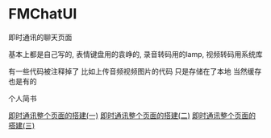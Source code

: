 # FMChatUI
即时通讯的聊天页面

基本上都是自己写的, 表情键盘用的袁峥的, 录音转码用的lamp, 视频转码用系统库

有一些代码被注释掉了  比如上传音频视频图片的代码  只是存储在了本地  当然缓存也是有的

个人简书

[即时通讯整个页面的搭建(一)](http://www.jianshu.com/p/4c0a546cde98)
[即时通讯整个页面的搭建(二)](http://www.jianshu.com/p/4290698ee53e)
[即时通讯整个页面的搭建(三)](http://www.jianshu.com/p/11d80a30593e)

